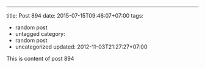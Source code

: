 ---
title: Post 894
date: 2015-07-15T09:46:07+07:00
tags:
  - random post
  - untagged
category:
  - random post
  - uncategorized
updated: 2012-11-03T21:27:27+07:00

This is content of post 894